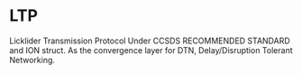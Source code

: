 # LTP
Licklider Transmission Protocol
Under CCSDS RECOMMENDED STANDARD and ION struct.
As the convergence layer for DTN, Delay/Disruption Tolerant Networking.
